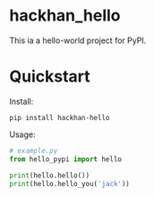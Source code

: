 # hackhan_hello
This ia a hello-world project for PyPI.

# Quickstart
Install:
```shell
pip install hackhan-hello
```

Usage:
```python
# example.py
from hello_pypi import hello

print(hello.hello())
print(hello.hello_you('jack'))
```
